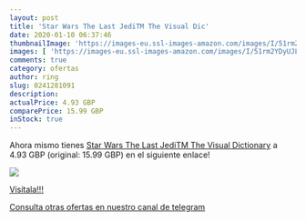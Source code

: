 ```yaml
---
layout: post
title: 'Star Wars The Last JediTM The Visual Dic'
date: 2020-01-10 06:37:46
thumbnailImage: 'https://images-eu.ssl-images-amazon.com/images/I/51rm2YDyUJL._SL200_.jpg'
images: [ 'https://images-eu.ssl-images-amazon.com/images/I/51rm2YDyUJL._SL200_.jpg' ]
comments: true
category: ofertas
author: ring
slug: 0241281091
description:
actualPrice: 4.93 GBP
comparePrice: 15.99 GBP
inStock: true
---
```


Ahora mismo tienes [Star Wars The Last JediTM The Visual Dictionary](https://www.amazon.com/dp/0241281091/?tag=redken08-20) a 4.93 GBP (original: 15.99 GBP) en el siguiente enlace!

[![](https://images-eu.ssl-images-amazon.com/images/I/51rm2YDyUJL._SL200_.jpg)](https://www.amazon.com/dp/0241281091/?tag=redken08-20)

[Visítala!!!](https://www.amazon.com/dp/0241281091/?tag=redken08-20)

[Consulta otras ofertas en nuestro canal de telegram](https://t.me/s/ofertas25)
